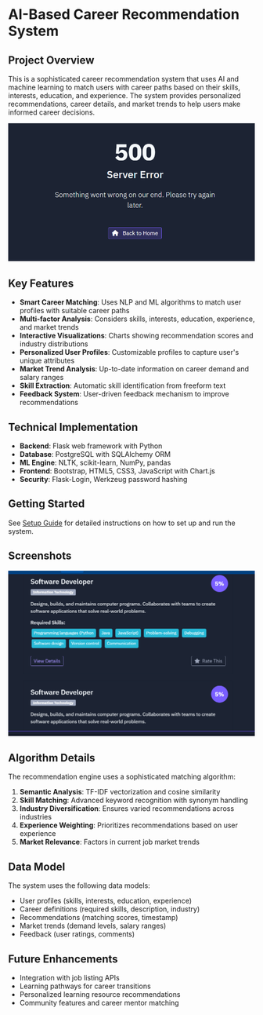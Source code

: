 # AI-Based Career Recommendation System

## Project Overview
This is a sophisticated career recommendation system that uses AI and machine learning to match users with career paths based on their skills, interests, education, and experience. The system provides personalized recommendations, career details, and market trends to help users make informed career decisions.

![Career Recommendation System](attached_assets/image_1744359969882.png)

## Key Features
- **Smart Career Matching**: Uses NLP and ML algorithms to match user profiles with suitable career paths
- **Multi-factor Analysis**: Considers skills, interests, education, experience, and market trends
- **Interactive Visualizations**: Charts showing recommendation scores and industry distributions
- **Personalized User Profiles**: Customizable profiles to capture user's unique attributes
- **Market Trend Analysis**: Up-to-date information on career demand and salary ranges
- **Skill Extraction**: Automatic skill identification from freeform text
- **Feedback System**: User-driven feedback mechanism to improve recommendations

## Technical Implementation
- **Backend**: Flask web framework with Python
- **Database**: PostgreSQL with SQLAlchemy ORM
- **ML Engine**: NLTK, scikit-learn, NumPy, pandas
- **Frontend**: Bootstrap, HTML5, CSS3, JavaScript with Chart.js
- **Security**: Flask-Login, Werkzeug password hashing

## Getting Started
See [Setup Guide](setup_guide.md) for detailed instructions on how to set up and run the system.

## Screenshots
![Dashboard View](attached_assets/image_1744361827169.png)

## Algorithm Details
The recommendation engine uses a sophisticated matching algorithm:

1. **Semantic Analysis**: TF-IDF vectorization and cosine similarity
2. **Skill Matching**: Advanced keyword recognition with synonym handling
3. **Industry Diversification**: Ensures varied recommendations across industries
4. **Experience Weighting**: Prioritizes recommendations based on user experience
5. **Market Relevance**: Factors in current job market trends

## Data Model
The system uses the following data models:
- User profiles (skills, interests, education, experience)
- Career definitions (required skills, description, industry)
- Recommendations (matching scores, timestamp)
- Market trends (demand levels, salary ranges)
- Feedback (user ratings, comments)

## Future Enhancements
- Integration with job listing APIs
- Learning pathways for career transitions
- Personalized learning resource recommendations
- Community features and career mentor matching